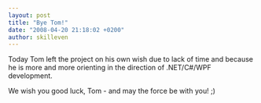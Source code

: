 ```yaml
---
layout: post
title: "Bye Tom!"
date: "2008-04-20 21:18:02 +0200"
author: skilleven
---
```


Today Tom left the project on his own wish due to lack of time and because he is more and more orienting in the direction of .NET/C#/WPF development.

We wish you good luck, Tom - and may the force be with you! ;)
